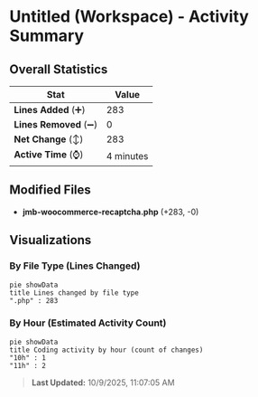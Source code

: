 # Untitled (Workspace) - Activity Summary 

## Overall Statistics

| Stat                   | Value                                                             |
| ---------------------- | ----------------------------------------------------------------- |
| **Lines Added** (➕)   | 283                                          |
| **Lines Removed** (➖) | 0                                        |
| **Net Change** (↕)    | 283                |
| **Active Time** (⌚)   | 4 minutes |


## Modified Files
- **jmb-woocommerce-recaptcha.php** (+283, -0)

## Visualizations

### By File Type (Lines Changed)

```mermaid
pie showData
title Lines changed by file type
".php" : 283
```

### By Hour (Estimated Activity Count)

```mermaid
pie showData
title Coding activity by hour (count of changes)
"10h" : 1
"11h" : 2
```


> **Last Updated:** 10/9/2025, 11:07:05 AM